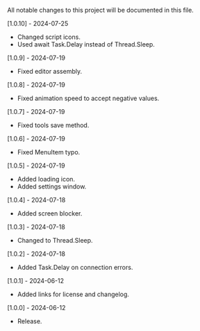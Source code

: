 All notable changes to this project will be documented in this file.

[1.0.10] - 2024-07-25
 - Changed script icons.
 - Used await Task.Delay instead of Thread.Sleep.

[1.0.9] - 2024-07-19
 - Fixed editor assembly.

[1.0.8] - 2024-07-19
 - Fixed animation speed to accept negative values.

[1.0.7] - 2024-07-19
 - Fixed tools save method.

[1.0.6] - 2024-07-19
 - Fixed MenuItem typo.

[1.0.5] - 2024-07-19
 - Added loading icon.
 - Added settings window.

[1.0.4] - 2024-07-18
 - Added screen blocker.

[1.0.3] - 2024-07-18
 - Changed to Thread.Sleep.

[1.0.2] - 2024-07-18
 - Added Task.Delay on connection errors.

[1.0.1] - 2024-06-12
 - Added links for license and changelog.

[1.0.0] - 2024-06-12
 - Release.
